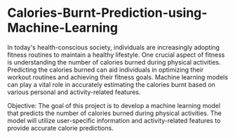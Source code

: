 # Calories-Burnt-Prediction-using-Machine-Learning
In today's health-conscious society, individuals are increasingly 
adopting fitness routines to maintain a healthy lifestyle. 
One crucial aspect of fitness is understanding 
the number of calories burned during physical activities. 
Predicting the calories burned can aid individuals 
in optimizing their workout routines and achieving 
their fitness goals. Machine learning 
models can play a vital role in 
accurately estimating the calories burnt based 
on various personal and activity-related features.

Objective:
The goal of this project is to develop a machine learning 
model that predicts the number of calories 
burned during physical activities. 
The model will utilize user-specific information 
and activity-related features to provide accurate calorie predictions.
